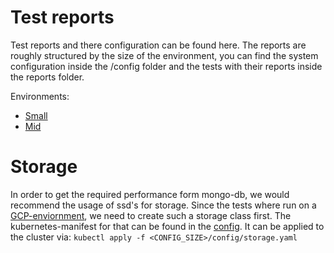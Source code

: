 # Test reports

Test reports and there configuration can be found here. The reports are roughly structured by the size of the environment, you can find the system
configuration inside the /config folder and the tests with their reports inside the reports folder. 

Environments:
* [Small](small)
* [Mid](mid)

# Storage

In order to get the required performance form mongo-db, we would recommend the usage of ssd's for storage. Since the tests where run on 
a [GCP-enviornment](https://cloud.google.com), we need to create such a storage class first. The kubernetes-manifest for that can be found in the [config](mid/config/storage-class.yaml).
It can be applied to the cluster via:
```kubectl apply -f <CONFIG_SIZE>/config/storage.yaml ```
